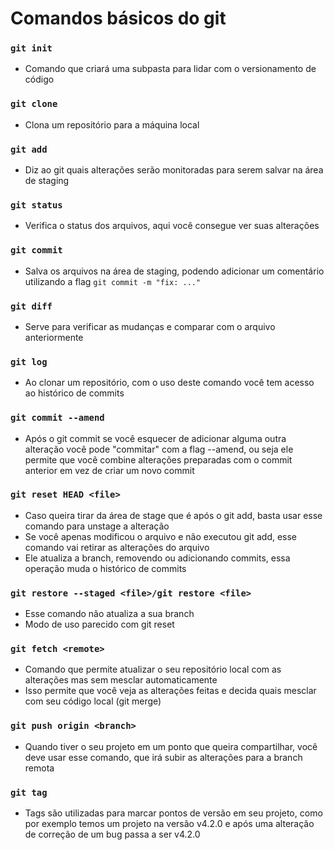 # Comandos básicos do git

### ````git init````
- Comando que criará uma subpasta para lidar com o versionamento de código
### ````git clone````
- Clona um repositório para a máquina local
### ````git add````
- Diz ao git quais alterações serão monitoradas para serem salvar na área de staging
### ````git status````
- Verifica o status dos arquivos, aqui você consegue ver suas alterações
### ````git commit````
- Salva os arquivos na área de staging, podendo adicionar um comentário utilizando a flag ````git commit -m "fix: ..." ````
### ````git diff````
- Serve para verificar as mudanças e comparar com o arquivo anteriormente
### ````git log````
- Ao clonar um repositório, com o uso deste comando você tem acesso ao histórico de commits
### ````git commit --amend````
- Após o git commit se você esquecer de adicionar alguma outra alteração você pode "commitar" com a flag --amend, ou seja ele permite que você combine alterações preparadas com o commit anterior em vez de criar um novo commit
### ````git reset HEAD <file>````
- Caso queira tirar da área de stage que é após o git add, basta usar esse comando para unstage a alteração
- Se você apenas modificou o arquivo e não executou git add, esse comando vai retirar as alterações do arquivo
- Ele atualiza a branch, removendo ou adicionando commits, essa operação muda o histórico de commits
### ````git restore --staged <file>/git restore <file>````
- Esse comando não atualiza a sua branch
- Modo de uso parecido com git reset
### ````git fetch <remote>````
- Comando que permite atualizar o seu repositório local com as alterações mas sem mesclar automaticamente
- Isso permite que você veja as alterações feitas e decida quais mesclar com seu código local (git merge)
### ````git push origin <branch>````
- Quando tiver o seu projeto em um ponto que queira compartilhar, você deve usar esse comando, que irá subir as alterações para a branch remota
### ````git tag````
- Tags são utilizadas para marcar pontos de versão em seu projeto, como por exemplo temos um projeto na versão v4.2.0 e após uma alteração de correção de um bug passa a ser v4.2.0

